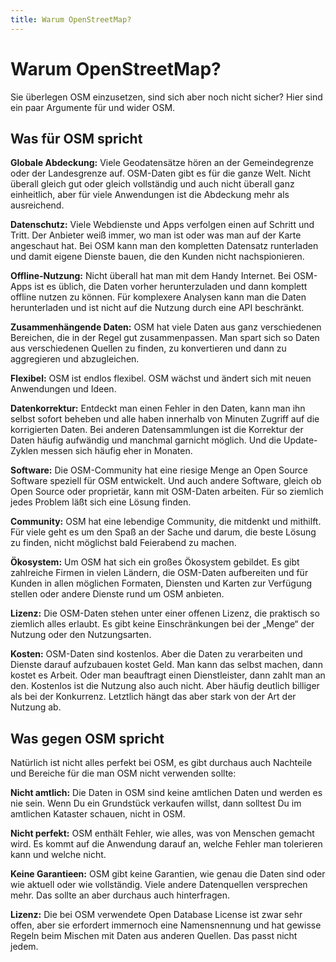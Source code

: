 ```yaml
---
title: Warum OpenStreetMap?
---
```


# Warum OpenStreetMap?

Sie überlegen OSM einzusetzen, sind sich aber noch nicht sicher? Hier sind
ein paar Argumente für und wider OSM.

## Was für OSM spricht

**Globale Abdeckung:** Viele Geodatensätze hören an der Gemeindegrenze oder der
Landesgrenze auf. OSM-Daten gibt es für die ganze Welt. Nicht überall gleich
gut oder gleich vollständig und auch nicht überall ganz einheitlich, aber für
viele Anwendungen ist die Abdeckung mehr als ausreichend.

**Datenschutz:** Viele Webdienste und Apps verfolgen einen auf Schritt und
Tritt. Der Anbieter weiß immer, wo man ist oder was man auf der Karte
angeschaut hat. Bei OSM kann man den kompletten Datensatz runterladen und damit
eigene Dienste bauen, die den Kunden nicht nachspionieren.

**Offline-Nutzung:** Nicht überall hat man mit dem Handy Internet. Bei OSM-Apps
ist es üblich, die Daten vorher herunterzuladen und dann komplett offline
nutzen zu können. Für komplexere Analysen kann man die Daten herunterladen und
ist nicht auf die Nutzung durch eine API beschränkt.

**Zusammenhängende Daten:** OSM hat viele Daten aus ganz verschiedenen
Bereichen, die in der Regel gut zusammenpassen. Man spart sich so Daten aus
verschiedenen Quellen zu finden, zu konvertieren und dann zu aggregieren und
abzugleichen.

**Flexibel:** OSM ist endlos flexibel. OSM wächst und ändert sich mit neuen
Anwendungen und Ideen.

**Datenkorrektur:** Entdeckt man einen Fehler in den Daten, kann man ihn selbst
sofort beheben und alle haben innerhalb von Minuten Zugriff auf die
korrigierten Daten. Bei anderen Datensammlungen ist die Korrektur der Daten
häufig aufwändig und manchmal garnicht möglich. Und die Update-Zyklen messen
sich häufig eher in Monaten.

**Software:** Die OSM-Community hat eine riesige Menge an Open Source Software
speziell für OSM entwickelt. Und auch andere Software, gleich ob Open Source
oder proprietär, kann mit OSM-Daten arbeiten. Für so ziemlich jedes Problem
läßt sich eine Lösung finden.

**Community:** OSM hat eine lebendige Community, die mitdenkt und mithilft. Für
viele geht es um den Spaß an der Sache und darum, die beste Lösung zu finden,
nicht möglichst bald Feierabend zu machen.

**Ökosystem:** Um OSM hat sich ein großes Ökosystem gebildet. Es gibt
zahlreiche Firmen in vielen Ländern, die OSM-Daten aufbereiten und für Kunden
in allen möglichen Formaten, Diensten und Karten zur Verfügung stellen oder
andere Dienste rund um OSM anbieten.

**Lizenz:** Die OSM-Daten stehen unter einer offenen Lizenz, die praktisch so
ziemlich alles erlaubt. Es gibt keine Einschränkungen bei der „Menge“ der
Nutzung oder den Nutzungsarten.

**Kosten:** OSM-Daten sind kostenlos. Aber die Daten zu verarbeiten und Dienste
darauf aufzubauen kostet Geld. Man kann das selbst machen, dann kostet es
Arbeit. Oder man beauftragt einen Dienstleister, dann zahlt man an den.
Kostenlos ist die Nutzung also auch nicht. Aber häufig deutlich billiger als
bei der Konkurrenz. Letztlich hängt das aber stark von der Art der Nutzung ab.

## Was gegen OSM spricht

Natürlich ist nicht alles perfekt bei OSM, es gibt durchaus auch Nachteile und
Bereiche für die man OSM nicht verwenden sollte:

**Nicht amtlich:** Die Daten in OSM sind keine amtlichen Daten und werden es
nie sein. Wenn Du ein Grundstück verkaufen willst, dann solltest Du im
amtlichen Kataster schauen, nicht in OSM.

**Nicht perfekt:** OSM enthält Fehler, wie alles, was von Menschen gemacht
wird. Es kommt auf die Anwendung darauf an, welche Fehler man tolerieren kann
und welche nicht.

**Keine Garantieen:** OSM gibt keine Garantien, wie genau die Daten sind oder
wie aktuell oder wie vollständig. Viele andere Datenquellen versprechen mehr.
Das sollte an aber durchaus auch hinterfragen.

**Lizenz:** Die bei OSM verwendete Open Database License ist zwar sehr offen,
aber sie erfordert immernoch eine Namensnennung und hat gewisse Regeln beim
Mischen mit Daten aus anderen Quellen. Das passt nicht jedem.

